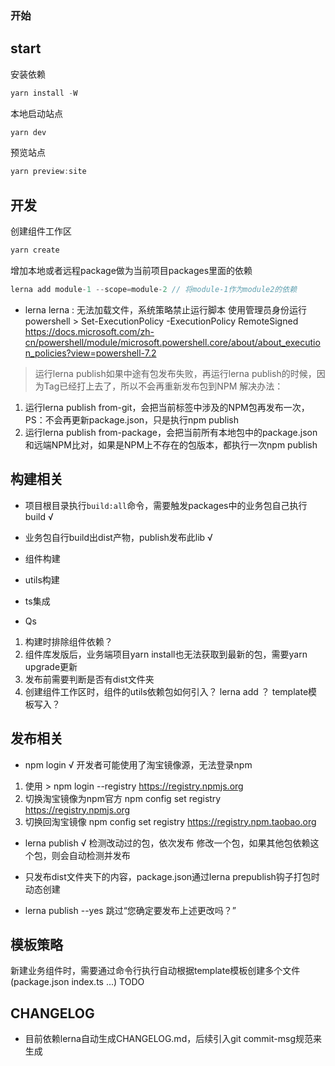 ### 开始


## start 
安装依赖
```js
yarn install -W
```
本地启动站点
```js
yarn dev
```
预览站点
```js
yarn preview:site
```

## 开发
创建组件工作区
```js
yarn create
```
增加本地或者远程package做为当前项目packages里面的依赖
```js
lerna add module-1 --scope=module-2 // 将module-1作为module2的依赖
```


- lerna 
lerna : 无法加载文件，系统策略禁止运行脚本
使用管理员身份运行powershell  > Set-ExecutionPolicy -ExecutionPolicy RemoteSigned
https://docs.microsoft.com/zh-cn/powershell/module/microsoft.powershell.core/about/about_execution_policies?view=powershell-7.2

>运行lerna publish如果中途有包发布失败，再运行lerna publish的时候，因为Tag已经打上去了，所以不会再重新发布包到NPM
解决办法：
1. 运行lerna publish from-git，会把当前标签中涉及的NPM包再发布一次，PS：不会再更新package.json，只是执行npm publish
2. 运行lerna publish from-package，会把当前所有本地包中的package.json和远端NPM比对，如果是NPM上不存在的包版本，都执行一次npm publish

## 构建相关
- 项目根目录执行`build:all`命令，需要触发packages中的业务包自己执行build √
- 业务包自行build出dist产物，publish发布此lib √
- 组件构建
- utils构建
- ts集成

- Qs
1. 构建时排除组件依赖？
2. 组件库发版后，业务端项目yarn install也无法获取到最新的包，需要yarn upgrade更新
3. 发布前需要判断是否有dist文件夹
4. 创建组件工作区时，组件的utils依赖包如何引入？ lerna add ？ template模板写入？


## 发布相关

- npm login √
开发者可能使用了淘宝镜像源，无法登录npm
1. 使用 > npm login --registry https://registry.npmjs.org
2. 切换淘宝镜像为npm官方 npm config set registry https://registry.npmjs.org
3. 切换回淘宝镜像 npm config set registry https://registry.npm.taobao.org

- lerna publish √
检测改动过的包，依次发布
修改一个包，如果其他包依赖这个包，则会自动检测并发布

- 只发布dist文件夹下的内容，package.json通过lerna prepublish钩子打包时动态创建

- lerna publish --yes
跳过“您确定要发布上述更改吗？”

## 模板策略
新建业务组件时，需要通过命令行执行自动根据template模板创建多个文件 (package.json index.ts ...) TODO


## CHANGELOG
- 目前依赖lerna自动生成CHANGELOG.md，后续引入git commit-msg规范来生成
